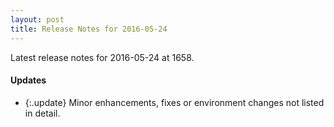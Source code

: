 ```yaml
---
layout: post
title: Release Notes for 2016-05-24
---
```


Latest release notes for 2016-05-24 at 1658.

<div class='updates' markdown='1'>

#### Updates

- {:.update} Minor enhancements, fixes or environment changes not listed in detail.

</div>


